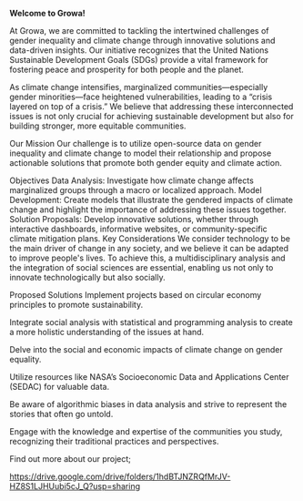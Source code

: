 **Welcome to Growa!**

At Growa, we are committed to tackling the intertwined challenges of gender inequality and climate change through innovative solutions and data-driven insights. Our initiative recognizes that the United Nations Sustainable Development Goals (SDGs) provide a vital framework for fostering peace and prosperity for both people and the planet.

As climate change intensifies, marginalized communities—especially gender minorities—face heightened vulnerabilities, leading to a “crisis layered on top of a crisis.” We believe that addressing these interconnected issues is not only crucial for achieving sustainable development but also for building stronger, more equitable communities.

Our Mission
Our challenge is to utilize open-source data on gender inequality and climate change to model their relationship and propose actionable solutions that promote both gender equity and climate action.

Objectives
Data Analysis: Investigate how climate change affects marginalized groups through a macro or localized approach.
Model Development: Create models that illustrate the gendered impacts of climate change and highlight the importance of addressing these issues together.
Solution Proposals: Develop innovative solutions, whether through interactive dashboards, informative websites, or community-specific climate mitigation plans.
Key Considerations
We consider technology to be the main driver of change in any society, and we believe it can be adapted to improve people's lives. To achieve this, a multidisciplinary analysis and the integration of social sciences are essential, enabling us not only to innovate technologically but also socially.

Proposed Solutions
Implement projects based on circular economy principles to promote sustainability.

Integrate social analysis with statistical and programming analysis to create a more holistic understanding of the issues at hand.

Delve into the social and economic impacts of climate change on gender equality.

Utilize resources like NASA’s Socioeconomic Data and Applications Center (SEDAC) for valuable data.

Be aware of algorithmic biases in data analysis and strive to represent the stories that often go untold.

Engage with the knowledge and expertise of the communities you study, recognizing their traditional practices and perspectives.

Find out more about our project;

https://drive.google.com/drive/folders/1hdBTJNZRQfMrJV-HZ8S1LJHUubi5cJ_Q?usp=sharing
